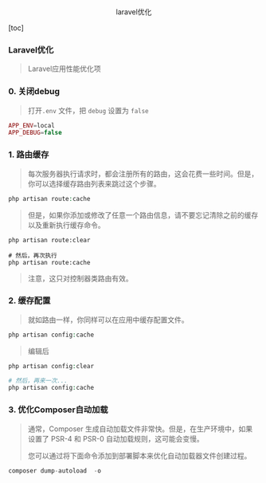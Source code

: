 <center>laravel优化</center>



[toc]





### Laravel优化

> Laravel应用性能优化项







### 0. 关闭debug

> 打开`.env` 文件，把 `debug` 设置为 `false`

```php
APP_ENV=local
APP_DEBUG=false
```



### 1. 路由缓存

> 每次服务器执行请求时，都会注册所有的路由，这会花费一些时间。但是，你可以选择缓存路由列表来跳过这个步骤。

```php
php artisan route:cache
```

> 但是，如果你添加或修改了任意一个路由信息，请不要忘记清除之前的缓存以及重新执行缓存命令。

```shell
php artisan route:clear

# 然后，再次执行
php artisan route:cache
```

> 注意，这只对控制器类路由有效。







### 2. 缓存配置

> 就如路由一样，你同样可以在应用中缓存配置文件。

```php
php artisan config:cache
```

> 编辑后

```php
php artisan config:clear

# 然后，再来一次...
php artisan config:cache
```







### 3. 优化Composer自动加载

> 通常，Composer 生成自动加载文件非常快。但是，在生产环境中，如果设置了 PSR-4 和 PSR-0 自动加载规则，这可能会变慢。
>
> 您可以通过将下面命令添加到部署脚本来优化自动加载器文件创建过程。

```php
composer dump-autoload  -o
```













